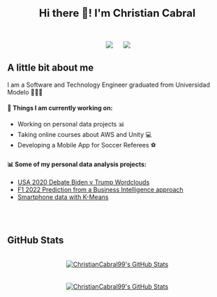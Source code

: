 <p align="center">
</p>
<h1 align=center><font size = 5>Hi there 👋! I'm Christian Cabral<br></font></h1>
<br>
<p align='center'>
&nbsp;&nbsp;&nbsp;&nbsp;
  <a href="https://www.linkedin.com/in/christian-cabral-peniche-089bbb1b8/"><img src="https://img.shields.io/badge/linkedin-%230077B5.svg?&style=for-the-badge&logo=linkedin&logoColor=white" /></a>&nbsp;&nbsp;&nbsp;
  &nbsp;
  <a href="https://public.tableau.com/app/profile/christian.cabral"><img src="https://img.shields.io/badge/Tableau%20Public-orange.svg?&style=for-the-badge&logo=tableau&logoColor=white" /></a>&nbsp;&nbsp;&nbsp;&nbsp;
</p>

## A little bit about me
I am a Software and Technology Engineer graduated from Universidad Modelo 🧑🏻‍💻
<br>
#### 🌱 Things I am currently working on: 
- Working on personal data projects 📊
- Taking online courses about AWS and Unity 💻
- Developing a Mobile App for Soccer Referees ⚽

#### 📊 Some of my personal data analysis projects: 
- <a href="https://github.com/ChristianCabral99/USA-2020-Debate-Wordcloud">USA 2020 Debate Biden v Trump Wordclouds</a>
- <a href="https://public.tableau.com/app/profile/christian.cabral/viz/F1Prediccin2022v2/F1Prediccin2022">F1 2022 Prediction from a Business Intelligence approach</a>
- <a href="https://github.com/ChristianCabral99/Smartphones_K-Means/blob/main/Smartphones_K-Means.ipynb">Smartphone data with K-Means</a>
<br>
<br>

## GitHub Stats
<br>

<div align="center">
<a href="https://github.com/phinancescientist">
  <img align="center" src="https://github-readme-stats.vercel.app/api/top-langs/?username=ChristianCabral99&theme=jolly&count_private=true&hide=css,blade" alt="ChristianCabral99's GitHub Stats" />

<br>
<br>
<br>
<a href="https://github.com/phinancescientist">
  <img align="center" src="https://github-readme-stats.vercel.app/api?username=ChristianCabral99&count_private=true&show_icons=true&line_height=27&theme=jolly " alt="ChristianCabral99's GitHub Stats"/>
</a>
</div>

<!--
**ChristianCabral99/ChristianCabral99** is a ✨ _special_ ✨ repository because its `README.md` (this file) appears on your GitHub profile.

Here are some ideas to get you started:

- 🔭 I’m currently working on ...
- 🌱 I’m currently learning ...
- 👯 I’m looking to collaborate on ...
- 🤔 I’m looking for help with ...
- 💬 Ask me about ...
- 📫 How to reach me: ...
- 😄 Pronouns: ...
- ⚡ Fun fact: ...
-->

